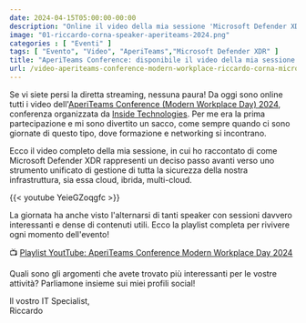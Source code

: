 ```yaml
---
date: 2024-04-15T05:00:00-00:00
description: "Online il video della mia sessione 'Microsoft Defender XDR: viaggio al centro di una sicurezza estesa' tenuta all'AperiTeams Conference (Modern Workplace Day) del 3 Aprile 2024."
image: "01-riccardo-corna-speaker-aperiteams-2024.png"
categories : [ "Eventi" ]
tags: [ "Evento", "Video", "AperiTeams","Microsoft Defender XDR" ]
title: "AperiTeams Conference: disponibile il video della mia sessione su Microsoft Defender XDR"
url: /video-aperiteams-conference-modern-workplace-riccardo-corna-microsoft-defender-xdr
---
```

Se vi siete persi la diretta streaming, nessuna paura! Da oggi sono online tutti i video dell'[AperiTeams Conference (Modern Workplace Day) 2024](https://www.aperiteams.it), conferenza organizzata da [Inside Technologies](https://www.insidetechnologies.it). Per me era la prima partecipazione e mi sono divertito un sacco, come sempre quando ci sono giornate di questo tipo, dove formazione e networking si incontrano.

Ecco il video completo della mia sessione, in cui ho raccontato di come Microsoft Defender XDR rappresenti un deciso passo avanti verso uno strumento unificato di gestione di tutta la sicurezza della nostra infrastruttura, sia essa cloud, ibrida, multi-cloud.

{{< youtube YeieGZoqgfc >}}

La giornata ha anche visto l'alternarsi di tanti speaker con sessioni davvero interessanti e dense di contenuti utili. Ecco la playlist completa per rivivere ogni momento dell'evento!

📺 [Playlist YoutTube: AperiTeams Conference Modern Workplace Day 2024](https://www.youtube.com/playlist?list=PLL1BLRV7EMEPH4BaEc-FRjKe7BhTZHMgV)

Quali sono gli argomenti che avete trovato più interessanti per le vostre attività?
Parliamone insieme sui miei profili social!

Il vostro IT Specialist,  
Riccardo

